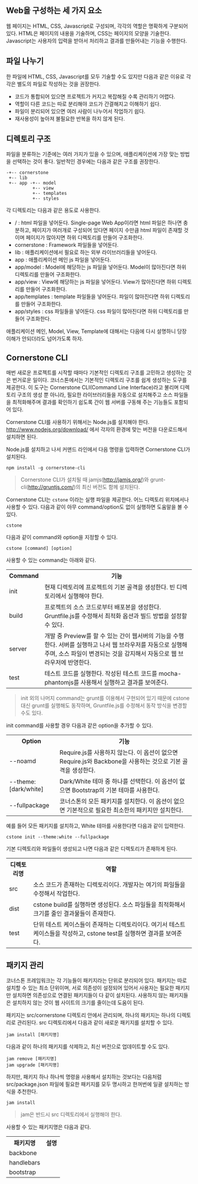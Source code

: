 <!--
{
	"id": 2,
	"title": "파일 구조",
	"outline": "웹 페이지는 HTML, CSS, Javascript로 구성되며, 각각의 역할은 명확하게 구분되어 있다. HTML은 페이지의 내용을 기술하며, CSS는 페이지의 모양을 기술한다. Javascript는 사용자의 입력을 받아서 처리하고 결과를 만들어내는 기능을 수행한다...",
	"tags": ["application"],
	"section": "애플리케이션 작성법",
	"order": [2, 1],
	"thumbnail": "2.1.01.file_structure.png"
}
-->

Web을 구성하는 세 가지 요소
-----------------------
웹 페이지는 HTML, CSS, Javascript로 구성되며, 각각의 역할은 명확하게 구분되어 있다. HTML은 페이지의 내용을 기술하며, CSS는 페이지의 모양을 기술한다. Javascript는 사용자의 입력을 받아서 처리하고 결과를 만들어내는 기능을 수행한다.

파일 나누기
---------

한 파일에 HTML, CSS, Javascript를 모두 기술할 수도 있지만 다음과 같은 이유로 각각은 별도의 파일로 작성하는 것을 권장한다.

- 코드가 통합되어 있으면 프로젝트가 커지고 복잡해질 수록 관리하기 어렵다.
- 역할이 다른 코드는 따로 분리해야 코드가 간결해지고 이해하기 쉽다.
- 파일이 분리되어 있으면 여러 사람이 나누어서 작업하기 쉽다.
- 재사용성이 높아져 불필요한 반복을 하지 않게 된다.

디렉토리 구조
-----------
파일을 분류하는 기준에는 여러 가지가 있을 수 있으며, 애플리케이션에 가장 맞는 방법을 선택하는 것이 좋다.
일반적인 경우에는 다음과 같은 구조를 권장한다.

```
-+-- cornerstone
 +-- lib
 +-- app -+-- model
          +-- view
          +-- templates
          +-- styles
```

각 디렉토리는 다음과 같은 용도로 사용한다.

- / : html 파일을 넣어둔다. Single-page Web App이라면 html 파일은 하나면 충분하고, 페이지가 여러개로 구성되어 있다면 페이지 수만큼 html 파일이 존재할 것이며 페이지가 많아지면 하위 디렉토리를 만들어 구조화한다.
- cornerstone : Framework 파일들을 넣어둔다.
- lib : 애플리케이션에서 필요로 하는 외부 라이브러리들을 넣어둔다.
- app : 애플리케이션 메인 js 파일을 넣어둔다.
- app/model : Model에 해당하는 js 파일을 넣어둔다. Model이 많아진다면 하위 디렉토리를 만들어 구조화한다.
- app/view : View에 해당하는 js 파일을 넣어둔다. View가 많아진다면 하위 디렉토리를 만들어 구조화한다.
- app/templates : template 파일들을 넣어둔다. 파일이 많아진다면 하위 디렉토리를 만들어 구조화한다.
- app/styles : css 파일들을 넣어둔다. css 파일이 많아진다면 하위 디렉토리를 만들어 구조화한다.

애플리케이션 메인, Model, View, Template에 대해서는 다음에 다시 설명하니 당장 이해가 안되더라도 넘어가도록 하자.

Cornerstone CLI
---------------
매번 새로운 프로젝트를 시작할 때마다 기본적인 디렉토리 구조를 고민하고 생성하는 것은 번거로운 일이다. 코너스톤에서는 기본적인 디렉토리 구조를 쉽게 생성하는 도구를 제공한다. 이 도구는 Cornerstone CLI(Command Line Interface)라고 불리며 디렉토리 구조의 생성 뿐 아니라, 필요한 라이브러리들을 자동으로 설치해주고 소스 파일들을 최적화해주며 결과를 확인하기 쉽도록 간이 웹 서버를 구동해 주는 기능들도 포함되어 있다.

Cornerstone CLI를 사용하기 위해서는 Node.js를 설치해야 한다. http://www.nodejs.org/download/ 에서 각자의 환경에 맞는 버전을 다운로드해서 설치하면 된다.

Node.js를 설치하고 나서 커맨드 라인에서 다음 명령을 입력하면 Cornerstone CLI가 설치된다.

```
npm install -g cornerstone-cli
```

> Cornerstone CLI가 설치될 때 jamjs(http://jamjs.org/)와 grunt-cli(http://gruntjs.com/)의 최신 버전도 함께 설치된다.

Cornerstone CLI는 `cstone` 이라는 실행 파일을 제공한다. 어느 디렉토리 위치에서나 사용할 수 있다. 다음과 같이 아무 command/option도 없이 실행하면 도움말을 볼 수 있다.

```
cstone
```

다음과 같이 command와 option을 지정할 수 있다.

```
cstone [command] [option]
```

사용할 수 있는 command는 아래와 같다.

<table class="table table-bordered">
	<tr>
		<th>Command</th>
		<th>기능</th>
	</tr>
	<tr>
		<td class="fixed_table">init</td>
		<td>현재 디렉토리에 프로젝트의 기본 골격을 생성한다. 빈 디렉토리에서 실행해야 한다.</td>
	</tr>
	<tr>
		<td class="fixed_table">build</td>
		<td>프로젝트의 소스 코드로부터 배포본을 생성한다. Gruntfile.js를 수정해서 최적화 옵션과 빌드 방법을 설정할 수 있다.</td>
	</tr>
	<tr>
		<td class="fixed_table">server</td>
		<td>개발 중 Preview를 할 수 있는 간이 웹서버의 기능을 수행한다. 서버를 실행하고 나서 웹 브라우저를 자동으로 실행해주며, 소스 파일이 변경되는 것을 감지해서 자동으로 웹 브라우저에 반영한다.</td>
	</tr>
	<tr>
		<td class="fixed_table">test</td>
		<td>테스트 코드를 실행한다. 작성된 테스트 코드를 mocha-phantomjs를 사용해서 실행하고 결과를 보여준다.</td>
	</tr>
</table>

> init 외의 나머지 command는 grunt를 이용해서 구현되어 있기 때문에 cstone 대신 grunt를 실행해도 동작하며, Gruntfile.js를 수정해서 동작 방식을 변경할 수도 있다.

init command를 사용할 경우 다음과 같은 option을 추가할 수 있다.

<table class="table table-bordered">
	<tr>
		<th>Option</th>
		<th>기능</th>
	</tr>
	<tr>
		<td class="fixed_table">--noamd</td>
		<td>Require.js를 사용하지 않는다. 이 옵션이 없으면 Require.js와 Backbone을 사용하는 것으로 기본 골격을 생성한다.</td>
	</tr>
	<tr>
		<td class="fixed_table">--theme:[dark/white]</td>
		<td>Dark/White 테마 중 하나를 선택한다. 이 옵션이 없으면 Bootstrap의 기본 테마를 사용한다.</td>
	</tr>
	<tr>
		<td class="fixed_table">--fullpackage</td>
		<td>코너스톤의 모든 패키지를 설치한다. 이 옵션이 없으면 기본적으로 필요한 최소한의 패키지만 설치한다.</td>
	</tr>
</table>

예를 들어 모든 패키지를 설치하고, White 테마를 사용한다면 다음과 같이 입력한다.

```
cstone init --theme:white --fullpackage
```

기본 디렉토리와 파일들이 생성되고 나면 다음과 같은 디렉토리가 존재하게 된다.

<table class="table table-bordered">
	<tr>
		<th>디렉토리명</th>
		<th>역할</th>
	</tr>
	<tr>
		<td class="fixed_table">src</td>
		<td>소스 코드가 존재하는 디렉토리이다. 개발자는 여기의 파일들을 수정해서 작업한다.</td>
	</tr>
	<tr>
		<td class="fixed_table">dist</td>
		<td>cstone build를 실행하면 생성된다. 소스 파일들을 최적화해서 크기를 줄인 결과물들이 존재한다.</td>
	</tr>
	<tr>
		<td class="fixed_table">test</td>
		<td>단위 테스트 케이스들이 존재하는 디렉토리이다. 여기서 테스트 케이스들을 작성하고, cstone test를 실행하면 결과를 보여준다.</td>
	</tr>
</table>

패키지 관리
--------
코너스톤 프레임워크는 각 기능들이 패키지라는 단위로 분리되어 있다. 패키지는 따로 설치할 수 있는 최소 단위이며, 서로 의존성이 설정되어 있어서 사용자는 필요한 패키지만 설치하면 의존성으로 연결된 패키지들이 다 같이 설치된다. 사용하지 않는 패키지들은 설치하지 않는 것이 웹 사이트의 크기를 줄이는데 도움이 된다.

패키지는 src/cornerstone 디렉토리 안에서 관리되며, 하나의 패키지는 하나의 디렉토리로 관리된다. src 디렉토리에서 다음과 같이 새로운 패키지를 설치할 수 있다.

```
jam install [패키지명]
```

다음과 같이 하나의 패키지를 삭제하고, 최신 버전으로 업데이트할 수도 있다.

```
jam remove [패키지명]
jam upgrade [패키지명]
```

하지만, 패키지 하나 하나씩 명령을 사용해서 설치하는 것보다는 다음처럼 src/package.json 파일에 필요한 패키지를 모두 명시하고 한꺼번에 일괄 설치하는 방식을 추천한다.

```
jam install
```

> jam은 반드시 src 디렉토리에서 실행해야 한다.

사용할 수 있는 패키지명은 다음과 같다.

<table class="table table-bordered">
	<tr>
		<th>패키지명</th>
		<th>설명</th>
	</tr>
	<tr>
		<td class="fixed_table">backbone</td>
		<td></td>
	</tr>
	<tr>
		<td class="fixed_table">handlebars</td>
		<td></td>
	</tr>
	<tr>
		<td class="fixed_table">bootstrap</td>
		<td></td>
	</tr>
</table>
